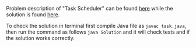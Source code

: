 Problem description of "Task Scheduler" can be found [here](https://leetcode.com/problems/task-scheduler/) while the solution is found [here](https://github.com/aurimas13/Solutions-To-Problems/blob/main/LeetCode/Java%20Solutions/Task%20Scheduler/task.java).

To check the solution in terminal first compile Java file as `javac task.java`, then run the command as follows `java Solution` and it will check tests and if the solution works correctly.
